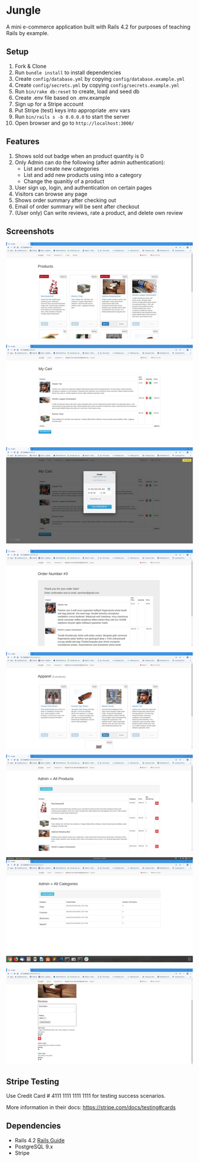 # Jungle

A mini e-commerce application built with Rails 4.2 for purposes of teaching Rails by example.

## Setup

1. Fork & Clone
2. Run `bundle install` to install dependencies
3. Create `config/database.yml` by copying `config/database.example.yml`
4. Create `config/secrets.yml` by copying `config/secrets.example.yml`
5. Run `bin/rake db:reset` to create, load and seed db
6. Create .env file based on .env.example
7. Sign up for a Stripe account
8. Put Stripe (test) keys into appropriate .env vars
9. Run `bin/rails s -b 0.0.0.0` to start the server
10. Open browser and go to `http://localhost:3000/`

## Features
1. Shows sold out badge when an product quantity is 0
2. Only Admin can do the following (after admin authentication):
    - List and create new categories
    - List and add new products using into a category
    - Change the quanitiy of a product
3. User sign up, login, and authentication on certain pages
4. Visitors can browse any page
5. Shows order summary after checking out
6. Email of order summary will be sent after checkout
7. (User only) Can write reviews, rate a product, and delete own review


## Screenshots

!["Home page"](https://github.com/csx773/jungle-rails/blob/master/app/assets/images/screenshots/screenshot-1.png)

!["Cart order"](https://github.com/csx773/jungle-rails/blob/master/app/assets/images/screenshots/screenshot-3.png)

!["credit card"](https://github.com/csx773/jungle-rails/blob/master/app/assets/images/screenshots/screenshot-4.png)

!["Order confirmation"](https://github.com/csx773/jungle-rails/blob/master/app/assets/images/screenshots/Screenshot%20from%202019-05-19%2023-08-18.png)

!["Category page"](https://github.com/csx773/jungle-rails/blob/master/app/assets/images/screenshots/Screenshot%20from%202019-05-19%2023-08-50.png)

!["Admin Products"](https://github.com/csx773/jungle-rails/blob/master/app/assets/images/screenshots/Screenshot%20from%202019-05-19%2023-09-10.png)

!["Admin Category"](https://github.com/csx773/jungle-rails/blob/master/app/assets/images/screenshots/Screenshot%20from%202019-05-19%2023-09-41.png)

!["Product review"](https://github.com/csx773/jungle-rails/blob/master/app/assets/images/screenshots/Screenshot%20from%202019-05-19%2023-11-45.png)


## Stripe Testing

Use Credit Card # 4111 1111 1111 1111 for testing success scenarios.

More information in their docs: <https://stripe.com/docs/testing#cards>


## Dependencies

* Rails 4.2 [Rails Guide](http://guides.rubyonrails.org/v4.2/)
* PostgreSQL 9.x
* Stripe
